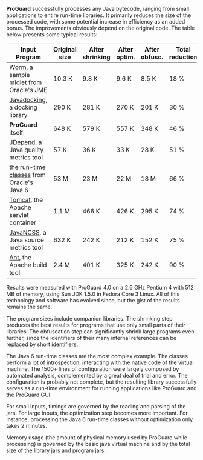 **ProGuard** successfully processes any Java bytecode, ranging from small
 applications to entire run-time libraries. It primarily reduces the
size of the processed code, with some potential increase in efficiency as an
added bonus. The improvements obviously depend on the original code. The table
below presents some typical results:

|                                                                                                   Input Program | Original size | After shrinking | After optim. | After obfusc. | Total reduction |  Time  | Memory usage
|-----------------------------------------------------------------------------------------------------------------|---------------|-----------------|--------------|---------------|-----------------|--------|--------------
| [Worm](http://www.oracle.com/technetwork/java/javame/index.html), a sample midlet from Oracle's JME             |        10.3 K |           9.8 K |        9.6 K |         8.5 K |            18 % |    2 s |         19 M
| [Javadocking](http://www.javadocking.com/), a docking library                                                   |         290 K |           281 K |        270 K |         201 K |            30 % |   12 s |         32 M
| **ProGuard** itself                                                                                             |         648 K |           579 K |        557 K |         348 K |            46 % |   28 s |         66 M
| [JDepend](http://www.clarkware.com/software/JDepend.html), a Java quality metrics tool                          |          57 K |            36 K |         33 K |          28 K |            51 % |    6 s |         24 M
| [the run-time classes](http://www.oracle.com/technetwork/java/javase/overview/index.html) from Oracle's Java 6 |          53 M |            23 M |         22 M |          18 M |            66 % | 16 min |        270 M
| [Tomcat](http://tomcat.apache.org/), the Apache servlet container                                               |         1.1 M |           466 K |        426 K |         295 K |            74 % |   17 s |         44 M
| [JavaNCSS](http://javancss.codehaus.org/), a Java source metrics tool                                           |         632 K |           242 K |        212 K |         152 K |            75 % |   20 s |         36 M
| [Ant](http://ant.apache.org/), the Apache build tool                                                            |         2.4 M |           401 K |        325 K |         242 K |            90 % |   23 s |         61 M

Results were measured with ProGuard 4.0 on a 2.6 GHz Pentium 4 with 512 MB of
memory, using Sun JDK 1.5.0 in Fedora Core 3 Linux. All of this technology and
software has evolved since, but the gist of the results remains the same.

The program sizes include companion libraries. The shrinking step produces the
best results for programs that use only small parts of their libraries. The
obfuscation step can significantly shrink large programs even further, since
the identifiers of their many internal references can be replaced by short
identifiers.

The Java 6 run-time classes are the most complex example. The classes perform
a lot of introspection, interacting with the native code of the virtual
machine. The 1500+ lines of configuration were largely composed by automated
analysis, complemented by a great deal of trial and error. The configuration
is probably not complete, but the resulting library successfully serves as a
run-time environment for running applications like ProGuard and the ProGuard
GUI.

For small inputs, timings are governed by the reading and parsing of the jars.
For large inputs, the optimization step becomes more important. For instance,
processing the Java 6 run-time classes without optimization only takes 2
minutes.

Memory usage (the amount of physical memory used by ProGuard while processing)
is governed by the basic java virtual machine and by the total size of the
library jars and program jars.
